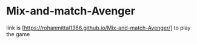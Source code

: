 # Mix-and-match-Avenger

link is [https://rohanmittal1366.github.io/Mix-and-match-Avenger/] to play the game 
